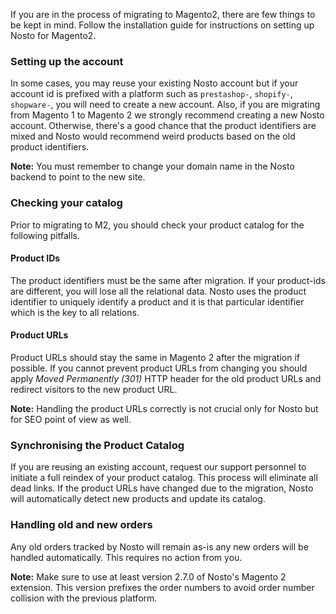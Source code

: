 If you are in the process of migrating to Magento2, there are few things to be kept in mind. Follow the installation guide for instructions on setting up Nosto for Magento2.

### Setting up the account

In some cases, you may reuse your existing Nosto account but if your account id is prefixed with a platform such as `prestashop-`, `shopify-`, `shopware-`, you will need to create a new account. Also, if you are migrating from Magento 1 to Magento 2 we strongly recommend creating a new Nosto account. Otherwise,
 there's a good chance that the product identifiers are mixed and Nosto would recommend weird products based on the old product identifiers.   

**Note:** You must remember to change your domain name in the Nosto backend to point to the new site.

### Checking your catalog

Prior to migrating to M2, you should check your product catalog for the following pitfalls.

#### Product IDs

The product identifiers must be the same after migration. If your product-ids are different, you will lose all the relational data. Nosto uses the product identifier to uniquely identify a product and it is that particular identifier which is the key to all relations.

#### Product URLs

Product URLs should stay the same in Magento 2 after the migration if possible. If you cannot prevent product URLs from changing you should apply _Moved Permanently (301)_ HTTP header for the old product URLs and redirect visitors to the new product URL.

**Note:** Handling the product URLs correctly is not crucial only for Nosto but for SEO point of view as well.

### Synchronising the Product Catalog

If you are reusing an existing account, request our support personnel to initiate a full reindex of your product catalog. This process will eliminate all dead links. If the product URLs have changed due to the migration, Nosto will automatically detect new products and update its catalog.

### Handling old and new orders

Any old orders tracked by Nosto will remain as-is any new orders will be handled automatically. This requires no action from you. 

**Note:** Make sure to use at least version 2.7.0 of Nosto's Magento 2 extension. This version prefixes the order numbers to avoid order number collision with the previous platform.
